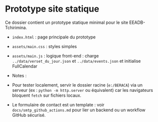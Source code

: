# Prototype site statique

Ce dossier contient un prototype statique minimal pour le site EEADB-Tchirimina.

- `index.html` : page principale du prototype
- `assets/main.css` : styles simples
- `assets/main.js` : logique front-end : charge `../data/verset_du_jour.json` et `../data/events.json` et initialise FullCalendar
- Notes :

- Pour tester localement, servir le dossier racine (`e:/BERACA`) via un serveur (ex : `python -m http.server` ou équivalent) car les navigateurs bloquent `fetch` sur fichiers locaux.
- Le formulaire de contact est un template : voir `docs/smtp_github_actions.md` pour lier un backend ou un workflow GitHub sécurisé.
